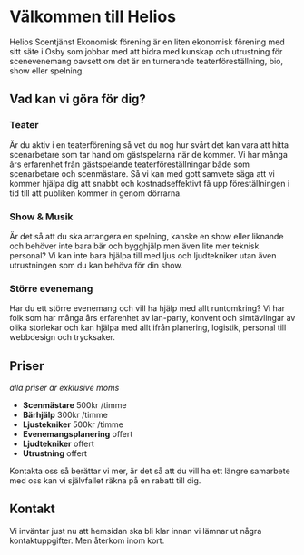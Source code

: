 # Välkommen till Helios
Helios Scentjänst Ekonomisk förening är en liten ekonomisk förening med sitt säte i Osby som jobbar med att bidra med kunskap och utrustning för scenevenemang oavsett om det är en turnerande teaterföreställning, bio, show eller spelning.

## Vad kan vi göra för dig?
### Teater
Är du aktiv i en teaterförening så vet du nog hur svårt det kan vara att hitta scenarbetare som tar hand om gästspelarna när de kommer.
Vi har många års erfarenhet från gästspelande teaterföreställningar både som scenarbetare och scenmästare. Så vi kan med gott samvete säga att vi kommer hjälpa dig att snabbt och kostnadseffektivt få upp föreställningen i tid till att publiken kommer in genom dörrarna.

### Show & Musik
Är det så att du ska arrangera en spelning, kanske en show eller liknande och behöver inte bara bär och bygghjälp men även lite mer teknisk personal? Vi kan inte bara hjälpa till med ljus och ljudtekniker utan även utrustningen som du kan behöva för din show.

### Större evenemang
Har du ett större evenemang och vill ha hjälp med allt runtomkring? Vi har folk som har många års erfarenhet av lan-party, konvent och simtävlingar av olika storlekar och kan hjälpa med allt ifrån planering, logistik, personal till webbdesign och trycksaker.

## Priser
*alla priser är exklusive moms*
+ **Scenmästare** 500kr /timme
+ **Bärhjälp** 300kr /timme
+ **Ljustekniker** 500kr /timme
+ **Evenemangsplanering** offert
+ **Ljudtekniker** offert
+ **Utrustning** offert

Kontakta oss så berättar vi mer, är det så att du vill ha ett längre samarbete med oss kan vi självfallet räkna på en rabatt till dig.

## Kontakt
Vi inväntar just nu att hemsidan ska bli klar innan vi lämnar ut några kontaktuppgifter. Men återkom inom kort.

